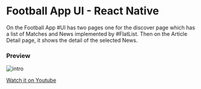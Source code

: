 # Football App UI - React Native


On the Football App #UI has two pages one for the discover page which has a list of Matches and News implemented by #FlatList. Then on the Article Detail page, it shows the detail of the selected News.

### Preview
![intro](intro.gif)

[Watch it on Youtube](youtu.be/lojdbysua9u)